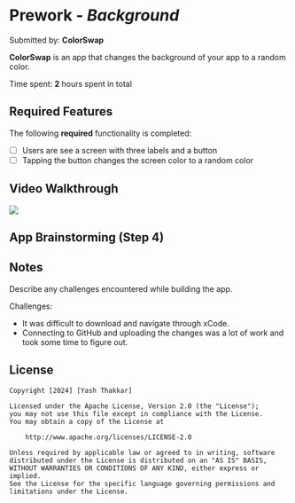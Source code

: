 # Prework - *Background*

Submitted by: **ColorSwap**

**ColorSwap** is an app that changes the background of your app to a random color. 

Time spent: **2** hours spent in total

## Required Features

The following **required** functionality is completed:

- [ ] Users are see a screen with three labels and a button
- [ ] Tapping the button changes the screen color to a random color
 
## Video Walkthrough

<div>
    <a href="https://www.loom.com/share/c3b59fb0420242bd8ba3eb71212802f2">
    </a>
    <a href="https://www.loom.com/share/c3b59fb0420242bd8ba3eb71212802f2">
      <img style="max-width:300px;" src="https://cdn.loom.com/sessions/thumbnails/c3b59fb0420242bd8ba3eb71212802f2-with-play.gif">
    </a>
  </div>

## App Brainstorming (Step 4)

## Notes

Describe any challenges encountered while building the app.

Challenges:
 - It was difficult to download and navigate through xCode.
 - Connecting to GitHub and uploading the changes was a lot of work and took some time to figure out.

## License

    Copyright [2024] [Yash Thakkar]

    Licensed under the Apache License, Version 2.0 (the "License");
    you may not use this file except in compliance with the License.
    You may obtain a copy of the License at

        http://www.apache.org/licenses/LICENSE-2.0

    Unless required by applicable law or agreed to in writing, software
    distributed under the License is distributed on an "AS IS" BASIS,
    WITHOUT WARRANTIES OR CONDITIONS OF ANY KIND, either express or implied.
    See the License for the specific language governing permissions and
    limitations under the License.
